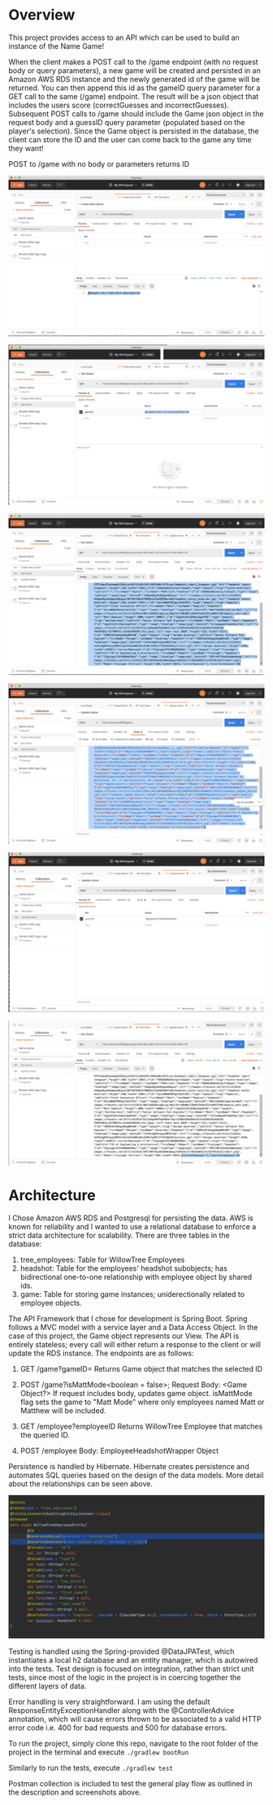 # Overview

This project provides access to an API which can be used to build an instance of the Name Game!

When the client makes a POST call to the /game endpoint (with no request body or query parameters), a new game will be created and persisted in an Amazon AWS RDS instance and the newly generated id of the game will be returned. You can then append this id as the gameID query parameter for a GET call to the same (/game) endpoint. The result will be a json object that includes the users score (correctGuesses and incorrectGuesses). Subsequent POST calls to /game should include the Game json object in the request body and a guessID query parameter (populated based on the player's selection). Since the Game object is persisted in the database, the client can store the ID and the user can come back to the game any time they want!

POST to /game with no body or parameters returns ID

![Alt text](/name_game_screenshots/ss_one.png?raw=true)

![Alt text](/name_game_screenshots/ss_two.png?raw=true)

![Alt text](/name_game_screenshots/ss_three.png?raw=true)

![Alt text](/name_game_screenshots/ss_four.png?raw=true)

![Alt text](/name_game_screenshots/ss_five.png?raw=true)

![Alt text](/name_game_screenshots/ss_six.png?raw=true)


# Architecture

I Chose Amazon AWS RDS and Postgresql for persisting the data. AWS is known for reliability and I wanted to use a relational database to enforce a strict data architecture for scalability. There are three tables in the database:

1. tree_employees: Table for WillowTree Employees
2. headshot: Table for the employees' headshot subobjects; has bidirectional one-to-one relationship with employee object by shared ids.
3. game: Table for storing game instances; uniderectionally related to employee objects.

The API Framework that I chose for development is Spring Boot. Spring follows a MVC model with a service layer and a Data Access Object. In the case of this project, the Game object represents our View. The API is entirely stateless; every call will either return a response to the client or will update the RDS instance. The endpoints are as follows:

1. GET /game?gameID=<string>
  Returns Game object that matches the selected ID
  
2. POST /game?isMattMode<boolean = false>; Request Body: <Game Object?>
  If request includes body, updates game object. isMattMode flag sets the game to "Matt Mode" where only employees named Matt or Matthew will be      included.

3. GET /employee?employeeID<string>
  Returns WillowTree Employee that matches the queried ID.

4. POST /employee Body: EmployeeHeadshotWrapper Object

Persistence is handled by Hibernate. Hibernate creates persistence and automates SQL queries based on the design of the data models. More detail about the relationships can be seen above.

![Alt text](/name_game_screenshots/ss_seven.png?raw=true)

Testing is handled using the Spring-provided @DataJPATest, which instantiates a local h2 database and an entity manager, which is autowired into the tests. Test design is focused on integration, rather than strict unit tests, since most of the logic in the project is in coercing together the different layers of data.

Error handling is very straightforward. I am using the default ResponseEntityExceptionHandler along with the @ControllerAdvice annotation, which will cause errors thrown to be associated to a valid HTTP error code i.e. 400 for bad requests and 500 for database errors.

To run the project, simply clone this repo, navigate to the root folder of the project in the terminal and execute `./gradlew bootRun`

Similarly to run the tests, execute `./gradlew test`

Postman collection is included to test the general play flow as outlined in the description and screenshots above. 
